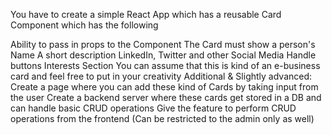You have to create a simple React App which has a reusable Card Component which has the following

Ability to pass in props to the Component
The Card must show a person's
Name
A short description
LinkedIn, Twitter and other Social Media Handle buttons
Interests Section
You can assume that this is kind of an e-business card and feel free to put in your creativity
Additional & Slightly advanced:
Create a page where you can add these kind of Cards by taking input from the user
Create a backend server where these cards get stored in a DB and can handle basic CRUD operations
Give the feature to perform CRUD operations from the frontend (Can be restricted to the admin only as well)
